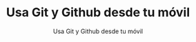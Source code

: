 <h1 align="center">Usa Git y Github desde tu móvil</h1>

<p align="center">Usa Git y Github desde tu móvil</p>
